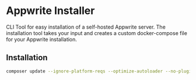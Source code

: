 # Appwrite Installer

CLI Tool for easy installation of a self-hosted Appwrite server. The installation tool takes your input and creates a custom docker-compose file for your Appwrite installation.

## Installation

```bash
composer update --ignore-platform-reqs --optimize-autoloader --no-plugins --no-scripts --prefer-dist
```